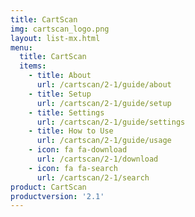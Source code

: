 ```yaml
---
title: CartScan
img: cartscan_logo.png
layout: list-mx.html
menu:
  title: CartScan
  items:
    - title: About
      url: /cartscan/2-1/guide/about
    - title: Setup
      url: /cartscan/2-1/guide/setup
    - title: Settings
      url: /cartscan/2-1/guide/settings
    - title: How to Use
      url: /cartscan/2-1/guide/usage
    - icon: fa fa-download
      url: /cartscan/2-1/download
    - icon: fa fa-search
      url: /cartscan/2-1/search
product: CartScan
productversion: '2.1'
---
```

